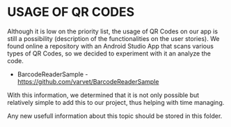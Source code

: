 # USAGE OF QR CODES

Although it is low on the priority list, the usage of QR Codes on our app is still a possibility (description of the functionalities on the user stories). We found online a repository with an Android Studio App that scans various types of QR Codes, so we decided to experiment with it an analyze the code.

* BarcodeReaderSample - <https://github.com/varvet/BarcodeReaderSample>

With this information, we determined that it is not only possible but relatively simple to add this to our project, thus helping with time managing.


Any new usefull information about this topic should be stored in this folder.
